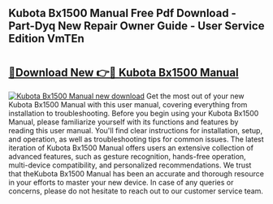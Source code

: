 ## Kubota Bx1500 Manual Free Pdf Download - Part-Dyq New Repair Owner Guide - User Service Edition VmTEn

# <h2><a href="http://bc90878.oget.top/?id=Kubota+Bx1500+Manual">🔗Download New 👉🔴 Kubota Bx1500 Manual</a></h2>

[![Kubota Bx1500 Manual new download](https://i.imgur.com/5g1atiW.png)](http://bc90878.oget.top/?id=Kubota+Bx1500+Manual)
Get the most out of your new Kubota Bx1500 Manual with this user manual, covering everything from installation to troubleshooting. Before you begin using your Kubota Bx1500 Manual, please familiarize yourself with its functions and features by reading this user manual. You'll find clear instructions for installation, setup, and operation, as well as troubleshooting tips for common issues. The latest iteration of Kubota Bx1500 Manual offers users an extensive collection of advanced features, such as gesture recognition, hands-free operation, multi-device compatibility, and personalized recommendations. We trust that theKubota Bx1500 Manual has been an accurate and thorough resource in your efforts to master your new device. In case of any queries or concerns, please do not hesitate to reach out to our customer service team.
